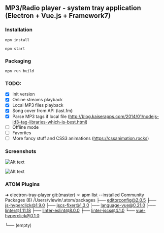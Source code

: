 ## MP3/Radio player - system tray application (Electron + Vue.js + Framework7)

### Installation
`npm install`

`npm start`

### Packaging
`npm run build`

### TODO:
- [x] Init version
- [x] Online streams playback
- [x] Local MP3 files playback
- [x] Song cover from API (last.fm)
- [x] Parse MP3 tags if local file (http://blog.kaiserapps.com/2014/01/nodejs-id3-tag-libraries-which-is-best.html)
- [ ] Offline mode
- [ ] Favorites
- [ ] More fancy stuff and CSS3 animations (https://cssanimation.rocks)

### Screenshots

![Alt text](https://github.com/vlewin/electron-tray-player/blob/master/images/Screenshot.png?raw=true "Optional Title")

![Alt text](https://github.com/vlewin/electron-tray-player/blob/master/images/Screenshot2.png?raw=true "Optional Title")

### ATOM Plugins
➜  electron-tray-player git:(master) ✗ apm list --installed
Community Packages (8) /Users/vlewin/.atom/packages
├── editorconfig@2.0.5
├── js-hyperclick@1.9.0
├── jscs-fixer@1.3.0
├── language-vue@0.21.0
├── linter@1.11.18
├── linter-eslint@8.0.0
├── linter-jscs@4.1.0
└── vue-hyperclick@0.1.0

└── (empty)
